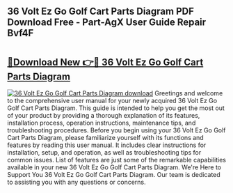 ## 36 Volt Ez Go Golf Cart Parts Diagram PDF Download Free - Part-AgX User Guide Repair Bvf4F

# <h2><a href="http://dfokhh.blite.top/?on=36+Volt+Ez+Go+Golf+Cart+Parts+Diagram">🔗Download New 👉🔴 36 Volt Ez Go Golf Cart Parts Diagram</a></h2>

[![36 Volt Ez Go Golf Cart Parts Diagram download](https://i.imgur.com/lujVjoI.png)](http://dfokhh.blite.top/?on=36+Volt+Ez+Go+Golf+Cart+Parts+Diagram)
Greetings and welcome to the comprehensive user manual for your newly acquired 36 Volt Ez Go Golf Cart Parts Diagram. This guide is intended to help you get the most out of your product by providing a thorough explanation of its features, installation process, operation instructions, maintenance tips, and troubleshooting procedures. Before you begin using your 36 Volt Ez Go Golf Cart Parts Diagram, please familiarize yourself with its functions and features by reading this user manual. It includes clear instructions for installation, setup, and operation, as well as troubleshooting tips for common issues. List of features are just some of the remarkable capabilities available in your new 36 Volt Ez Go Golf Cart Parts Diagram. We're Here to Support You 36 Volt Ez Go Golf Cart Parts Diagram. Our team is dedicated to assisting you with any questions or concerns.
